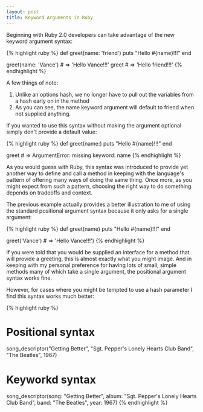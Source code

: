 ```yaml
---
layout: post
title: Keyword Arguments in Ruby
---
```


Beginning with Ruby 2.0 developers can take advantage of the new keyword argument syntax:

{% highlight ruby %}
def greet(name: 'friend')
  puts "Hello #{name}!!!"
end

greet(name: 'Vance') # => 'Hello Vance!!!'
greet # => 'Hello friend!!!'
{% endhighlight %}

A few things of note:

1) Unlike an options hash, we no longer have to pull out the variables from a hash early on in the method
2) As you can see, the name keyword argument will default to friend when not supplied anything.

If you wanted to use this syntax without making the argument optional simply don't provide a default value:

{% highlight ruby %}
def greet(name:)
  puts "Hello #{name}!!!"
end

greet # => ArgumentError: missing keyword: name
{% endhighlight %}

As you would guess with Ruby, this syntax was introduced to provide yet another way to define and call a method in keeping with the language's pattern of offering many ways of doing the same thing. Once more, as you might expect from such a pattern, choosing the right way to do something depends on tradeoffs and context.

The previous example actually provides a better illustration to me of using the standard positional argument syntax because it only asks for a single argument:

{% highlight ruby %}
def greet(name)
  puts "Hello #{name}!!!"
end

greet('Vance') # => 'Hello Vance!!!')
{% endhighlight %}

If you were told that you would be supplied an interface for a method that will provide a greeting, this is almost exactly what you might image. And in keeping with my personal preference for having lots of small, simple methods many of which take a single argument, the positional argument syntax works fine.

However, for cases where you might be tempted to use a hash parameter I find this syntax works much better:

{% highlight ruby %}

# Positional syntax
song_descriptor("Getting Better", "Sgt. Pepper's Lonely Hearts Club Band", "The Beatles", 1967)

# Keyworkd syntax
song_descriptor(song: "Getting Better",
                album: "Sgt. Pepper's Lonely Hearts Club Band",
                band: "The Beatles",
                year: 1967)
{% endhighlight %}

